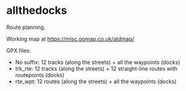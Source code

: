 # allthedocks

Route planning.

Working map at https://misc.oomap.co.uk/atdmap/

GPX files:
* No suffix: 12 tracks (along the streets) + all the waypoints (docks)
* trk_rte: 12 tracks (along the streets) + 12 straight-line routes with routepoints (docks)
* rte_wpt: 12 routes (along the streets) + all the waypoints (docks)
